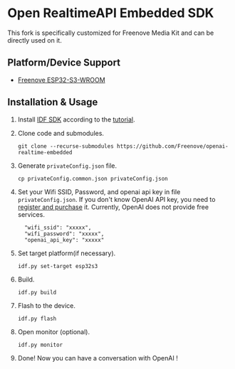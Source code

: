 # Open RealtimeAPI Embedded SDK

This fork is specifically customized for Freenove Media Kit and can be directly used on it.

## Platform/Device Support

* [Freenove ESP32-S3-WROOM](https://www.amazon.com/gp/product/B0BMQ8F7FN)

## Installation & Usage

1. Install [IDF SDK](https://github.com/espressif/esp-idf) according to the [tutorial](https://docs.espressif.com/projects/esp-idf/zh_CN/latest/esp32s3/get-started/index.html#get-started-how-to-get-esp-idf).

2. Clone code and submodules.

   `git clone --recurse-submodules https://github.com/Freenove/openai-realtime-embedded`

3. Generate `privateConfig.json` file.

   `cp privateConfig.common.json privateConfig.json`

4. Set your Wifi SSID, Password, and openai api key in file `privateConfig.json`. If you don't know OpenAI API key, you need to [register and purchase](https://platform.openai.com/) it. Currently, OpenAI does not provide free services.

   ```
     "wifi_ssid": "xxxxx",
     "wifi_password": "xxxxx",
     "openai_api_key": "xxxxx"
   ```

5. Set target platform(if necessary).

   `idf.py set-target esp32s3`

6. Build.

   `idf.py build`

7. Flash to the device.

   `idf.py flash`

8. Open monitor (optional).

   `idf.py monitor`

9. Done! Now you can have a conversation with OpenAI !

